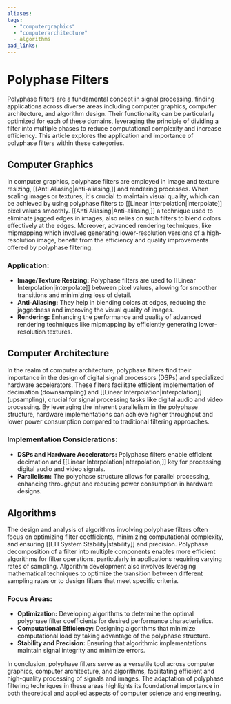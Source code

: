 ```yaml
---
aliases: 
tags:
  - "computergraphics"
  - "computerarchitecture"
  - algorithms
bad_links:
---
```

# Polyphase Filters

Polyphase filters are a fundamental concept in signal processing, finding applications across diverse areas including computer graphics, computer architecture, and algorithm design. Their functionality can be particularly optimized for each of these domains, leveraging the principle of dividing a filter into multiple phases to reduce computational complexity and increase efficiency. This article explores the application and importance of polyphase filters within these categories.

## Computer Graphics

In computer graphics, polyphase filters are employed in image and texture resizing, [[Anti Aliasing|anti-aliasing,]] and rendering processes. When scaling images or textures, it's crucial to maintain visual quality, which can be achieved by using polyphase filters to [[Linear Interpolation|interpolate]] pixel values smoothly. [[Anti Aliasing|Anti-aliasing,]] a technique used to eliminate jagged edges in images, also relies on such filters to blend colors effectively at the edges. Moreover, advanced rendering techniques, like mipmapping which involves generating lower-resolution versions of a high-resolution image, benefit from the efficiency and quality improvements offered by polyphase filtering.

### Application:
- **Image/Texture Resizing:** Polyphase filters are used to [[Linear Interpolation|interpolate]] between pixel values, allowing for smoother transitions and minimizing loss of detail.
- **Anti-Aliasing:** They help in blending colors at edges, reducing the jaggedness and improving the visual quality of images.
- **Rendering:** Enhancing the performance and quality of advanced rendering techniques like mipmapping by efficiently generating lower-resolution textures.

## Computer Architecture

In the realm of computer architecture, polyphase filters find their importance in the design of digital signal processors (DSPs) and specialized hardware accelerators. These filters facilitate efficient implementation of decimation (downsampling) and [[Linear Interpolation|interpolation]] (upsampling), crucial for signal processing tasks like digital audio and video processing. By leveraging the inherent parallelism in the polyphase structure, hardware implementations can achieve higher throughput and lower power consumption compared to traditional filtering approaches.

### Implementation Considerations:
- **DSPs and Hardware Accelerators:** Polyphase filters enable efficient decimation and [[Linear Interpolation|interpolation,]] key for processing digital audio and video signals.
- **Parallelism:** The polyphase structure allows for parallel processing, enhancing throughput and reducing power consumption in hardware designs.

## Algorithms

The design and analysis of algorithms involving polyphase filters often focus on optimizing filter coefficients, minimizing computational complexity, and ensuring [[LTI System Stability|stability]] and precision. Polyphase decomposition of a filter into multiple components enables more efficient algorithms for filter operations, particularly in applications requiring varying rates of sampling. Algorithm development also involves leveraging mathematical techniques to optimize the transition between different sampling rates or to design filters that meet specific criteria.

### Focus Areas:
- **Optimization:** Developing algorithms to determine the optimal polyphase filter coefficients for desired performance characteristics.
- **Computational Efficiency:** Designing algorithms that minimize computational load by taking advantage of the polyphase structure.
- **Stability and Precision:** Ensuring that algorithmic implementations maintain signal integrity and minimize errors.

In conclusion, polyphase filters serve as a versatile tool across computer graphics, computer architecture, and algorithms, facilitating efficient and high-quality processing of signals and images. The adaptation of polyphase filtering techniques in these areas highlights its foundational importance in both theoretical and applied aspects of computer science and engineering.